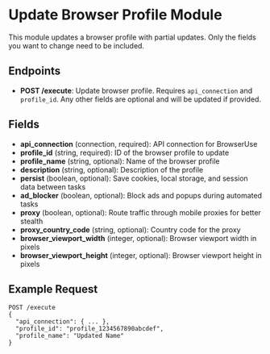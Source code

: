 # Update Browser Profile Module

This module updates a browser profile with partial updates. Only the fields you want to change need to be included.

## Endpoints
- **POST /execute**: Update browser profile. Requires `api_connection` and `profile_id`. Any other fields are optional and will be updated if provided.

## Fields
- **api_connection** (connection, required): API connection for BrowserUse
- **profile_id** (string, required): ID of the browser profile to update
- **profile_name** (string, optional): Name of the browser profile
- **description** (string, optional): Description of the profile
- **persist** (boolean, optional): Save cookies, local storage, and session data between tasks
- **ad_blocker** (boolean, optional): Block ads and popups during automated tasks
- **proxy** (boolean, optional): Route traffic through mobile proxies for better stealth
- **proxy_country_code** (string, optional): Country code for the proxy
- **browser_viewport_width** (integer, optional): Browser viewport width in pixels
- **browser_viewport_height** (integer, optional): Browser viewport height in pixels

## Example Request
```
POST /execute
{
  "api_connection": { ... },
  "profile_id": "profile_1234567890abcdef",
  "profile_name": "Updated Name"
}
```

